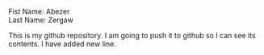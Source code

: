 Fist Name: Abezer  
Last Name: Zergaw

This is my github repository.
I am going to push it to github so I can see its contents.
I have added new line.